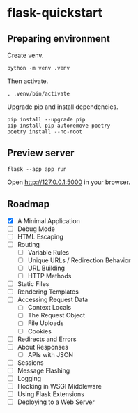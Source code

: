 # flask-quickstart

## Preparing environment

Create venv.

```shell
python -m venv .venv
```

Then activate.

```shell
. .venv/bin/activate
```

Upgrade pip and install dependencies.

```shell
pip install --upgrade pip
pip install pip-autoremove poetry
poetry install --no-root
```

## Preview server

```shell
flask --app app run
```

Open http://127.0.0.1:5000 in your browser.

## Roadmap

- [x] A Minimal Application
- [ ] Debug Mode
- [ ] HTML Escaping
- [ ] Routing
  - [ ] Variable Rules
  - [ ] Unique URLs / Redirection Behavior
  - [ ] URL Building
  - [ ] HTTP Methods
- [ ] Static Files
- [ ] Rendering Templates
- [ ] Accessing Request Data
  - [ ] Context Locals
  - [ ] The Request Object
  - [ ] File Uploads
  - [ ] Cookies
- [ ] Redirects and Errors
- [ ] About Responses
  - [ ] APIs with JSON
- [ ] Sessions
- [ ] Message Flashing
- [ ] Logging
- [ ] Hooking in WSGI Middleware
- [ ] Using Flask Extensions
- [ ] Deploying to a Web Server

